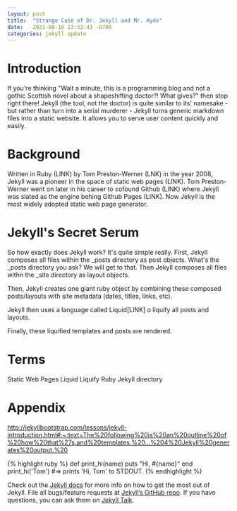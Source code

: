 ```yaml
---
layout: post
title:  "Strange Case of Dr. Jekyll and Mr. Hyde"
date:   2021-08-16 23:32:43 -0700
categories: jekyll update
---
```


# Introduction
If you're thinking "Wait a minute, this is a programming blog and not a gothic Scottish novel about a shapeshifting doctor?! What gives?" then stop right there!
Jekyll (the tool, not the doctor) is quite similar to its' namesake - but rather than turn into a serial murderer - Jekyll turns generic markdown files into a static website. It allows you to serve user content quickly and easily.

# Background
Written in Ruby (LINK) by Tom Preston-Werner (LNK) in the year 2008, Jekyll was a pioneer in the space of static web pages (LINK). Tom Preston-Werner went on later in his career to cofound Github (LINK) where Jekyll was slated as the engine behing Github Pages (LINK). Now Jekyll is the most widely adopted static web page generator.

# Jekyll's Secret Serum
So how exactly does Jekyll work? It's quite simple really. First, Jekyll composes all files within the _posts directory as post objects. What's the _posts directory you ask? We will get to that. Then Jekyll composes all files withn the _site directory as layout objects.

Then, Jekyll creates one giant ruby object by combining these composed posts/layouts with site metadata (dates, titles, links, etc).

Jekyll then uses a language called Liquid[LINK] o liquify all posts and layouts.

Finally, these liquified templates and posts are rendered.

# Terms
Static Web Pages
Liquid
Liquify
Ruby
Jekyll
directory

# Appendix
http://jekyllbootstrap.com/lessons/jekyll-introduction.html#:~:text=The%20following%20is%20an%20outline%20of%20how%20that%27s,and%20templates.%20...%204%20Jekyll%20generates%20output.%20

{% highlight ruby %}
def print_hi(name)
  puts "Hi, #{name}"
end
print_hi('Tom')
#=> prints 'Hi, Tom' to STDOUT.
{% endhighlight %}

Check out the [Jekyll docs][jekyll-docs] for more info on how to get the most out of Jekyll. File all bugs/feature requests at [Jekyll’s GitHub repo][jekyll-gh]. If you have questions, you can ask them on [Jekyll Talk][jekyll-talk].

[jekyll-docs]: https://jekyllrb.com/docs/home
[jekyll-gh]:   https://github.com/jekyll/jekyll
[jekyll-talk]: https://talk.jekyllrb.com/
